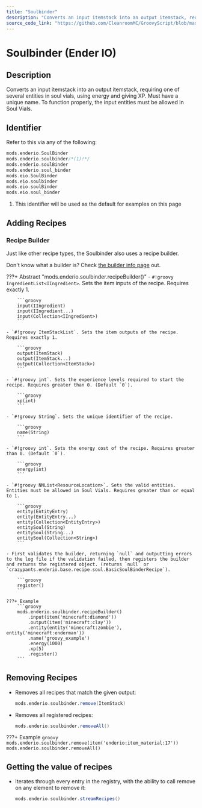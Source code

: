 ```yaml
---
title: "Soulbinder"
description: "Converts an input itemstack into an output itemstack, requiring one of several entities in soul vials, using energy and giving XP. Must have a unique name. To function properly, the input entities must be allowed in Soul Vials."
source_code_link: "https://github.com/CleanroomMC/GroovyScript/blob/master/src/main/java/com/cleanroommc/groovyscript/compat/mods/enderio/SoulBinder.java"
---
```


# Soulbinder (Ender IO)

## Description

Converts an input itemstack into an output itemstack, requiring one of several entities in soul vials, using energy and giving XP. Must have a unique name. To function properly, the input entities must be allowed in Soul Vials.

## Identifier

Refer to this via any of the following:

```groovy hl_lines="2"
mods.enderio.SoulBinder
mods.enderio.soulbinder/*(1)!*/
mods.enderio.soulBinder
mods.enderio.soul_binder
mods.eio.SoulBinder
mods.eio.soulbinder
mods.eio.soulBinder
mods.eio.soul_binder
```

1. This identifier will be used as the default for examples on this page

## Adding Recipes

### Recipe Builder

Just like other recipe types, the Soulbinder also uses a recipe builder.

Don't know what a builder is? Check [the builder info page](../../../groovy/builder.md) out.

???+ Abstract "mods.enderio.soulbinder.recipeBuilder()"
    - `#!groovy IngredientList<IIngredient>`. Sets the item inputs of the recipe. Requires exactly 1.

        ```groovy
        input(IIngredient)
        input(IIngredient...)
        input(Collection<IIngredient>)
        ```

    - `#!groovy ItemStackList`. Sets the item outputs of the recipe. Requires exactly 1.

        ```groovy
        output(ItemStack)
        output(ItemStack...)
        output(Collection<ItemStack>)
        ```

    - `#!groovy int`. Sets the experience levels required to start the recipe. Requires greater than 0. (Default `0`).

        ```groovy
        xp(int)
        ```

    - `#!groovy String`. Sets the unique identifier of the recipe.

        ```groovy
        name(String)
        ```

    - `#!groovy int`. Sets the energy cost of the recipe. Requires greater than 0. (Default `0`).

        ```groovy
        energy(int)
        ```

    - `#!groovy NNList<ResourceLocation>`. Sets the valid entities. Entities must be allowed in Soul Vials. Requires greater than or equal to 1.

        ```groovy
        entity(EntityEntry)
        entity(EntityEntry...)
        entity(Collection<EntityEntry>)
        entitySoul(String)
        entitySoul(String...)
        entitySoul(Collection<String>)
        ```

    - First validates the builder, returning `null` and outputting errors to the log file if the validation failed, then registers the builder and returns the registered object. (returns `null` or `crazypants.enderio.base.recipe.soul.BasicSoulBinderRecipe`).

        ```groovy
        register()
        ```

    ???+ Example
        ```groovy
        mods.enderio.soulbinder.recipeBuilder()
            .input(item('minecraft:diamond'))
            .output(item('minecraft:clay'))
            .entity(entity('minecraft:zombie'), entity('minecraft:enderman'))
            .name('groovy_example')
            .energy(1000)
            .xp(5)
            .register()
        ```



## Removing Recipes

- Removes all recipes that match the given output:

    ```groovy
    mods.enderio.soulbinder.remove(ItemStack)
    ```

- Removes all registered recipes:

    ```groovy
    mods.enderio.soulbinder.removeAll()
    ```

???+ Example
    ```groovy
    mods.enderio.soulbinder.remove(item('enderio:item_material:17'))
    mods.enderio.soulbinder.removeAll()
    ```

## Getting the value of recipes

- Iterates through every entry in the registry, with the ability to call remove on any element to remove it:

    ```groovy
    mods.enderio.soulbinder.streamRecipes()
    ```
